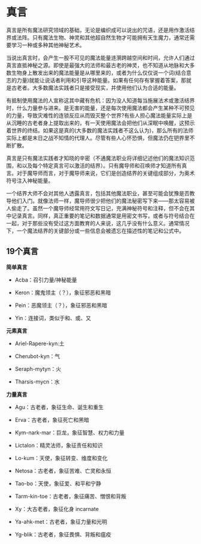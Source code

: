 # 真言

真言是所有魔法研究领域的基础，无论是编织成可以说出的咒语，还是用作激活结界或法阵。只有魔法生物、神灵和其他超自然生物才可能拥有天生魔力，通常还需要学习一种或多种其他神秘艺术。

当说出真言时，会产生一股不可见的魔法能量涟漪跨越空间和时间，允许人们通过真言直抵神秘之源。即使是最强大的法师和最古老的神灵，也不知道从地脉和大多数生物身上散发出来的魔法能量是从哪里来的，或者为什么仅仅说一个词(结合意志的力量)就能让说话者利用和引导这种能量。如果有任何存有掌握着答案，那就是古老者。大多数魔法实践者只是接受现实，并使用他们认为合适的能量。

有抵制使用魔法的人宣称这其中藏有危机：因为没人知道每当施展法术或激活结界时，什么力量参与进来。是无害的能量，还是每次使用魔法都会产生某种不可预见的力量，导致灾难性的连锁反应从而毁灭整个世界?有些人担心魔法能量实际上是从沉睡的古老者身上提取出来的，有一天使用魔法会把他们从深眠中唤醒，这预示着世界的终结。如果这是真的(大多数的魔法实践者不这么认为)，那么所有的法师实际上都是末日之战不知情的代理人。尽管有些人心怀恐惧，但魔法仍在钯界里不断扩散。

真言是只有魔法实践者才知晓的辛密（不通魔法职业将详细记述他们的魔法知识范围，和以及每个特定真言可以激活的结界）。只有魔导师和召唤师才知道所有真言。对于魔导师而言，对于魔导师来说，它们是创造结界的关键组成部分，为奥术符号注入神秘能量。

一个结界大师不会对其他人透露真言，包括其他魔法职业，甚至可能会犹豫是否教导他们入门。就像法师一样，魔导师很少把他们的魔法秘密写下来——那太容易被人偷走了。虽然一个魔导师经常用符文写日记，充满神秘符号和注释，但不会在其中记录真言。同样，真正重要的笔记和数据通常是用密文书写，或者与符号结合在一起，对于那些没有受过这方面教育的人来说，这几乎没有什么意义。通常情况下，一个魔法结界的关键部分或一些信息会被遗忘在描述性的笔记和公式中。

## 19个真言

**简单真言**

- Acba：召引力量/神秘能量

- Keron：魔鬼领主（？），象征邪恶和黑暗

- Pein：恶魔领主（？），象征邪恶和黑暗

- Yin：连接词，类似于和、或、又


**元素真言**

- Ariel-Rapere-kyn:土

- Cherubot-kyn：气

- Seraph-mytyn：火

- Tharsis-mycn：水


**力量真言**

- Agu：古老者，象征生命、诞生和重生

- Erva：古老者，象征死亡和黑暗

- Kym-nark-mar：巨龙，象征智慧、权力和力量

- Lictalon：精灵法师，象征责任和知识

- Lo-kum：天使，象征转变、维度和变化

- Netosa：古老者，象征苦难、亡灵和永恒

- Tao-bo：天使，象征爱、和平和宁静

- Tarm-kin-toe：古老者，象征痛苦、憎恨和背叛

- Xy：大古老者，象征化身 incarnate

- Ya-ahk-met：古老者，象征力量和光明

- Yg-blik：古老者，象征畏惧、背叛和瘟疫
